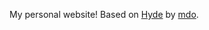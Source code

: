 My personal website! Based on <a href="https://github.com/poole/hyde">Hyde</a> by <a href="https://github.com/mdo">mdo</a>.